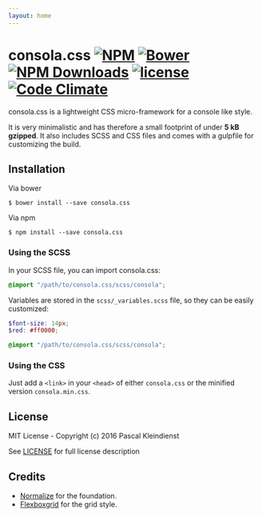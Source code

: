 ```yaml
---
layout: home
---
```

# consola.css [![NPM][icon-npm]][link-npm] [![Bower][icon-bower]][link-bower] [![NPM Downloads][icon-npm-dt]][link-npm] [![license][icon-license]][link-license] [![Code Climate][icon-codeclimate]][link-codeclimate]
consola.css is a lightweight CSS micro-framework for a console like style.

It is very minimalistic and has therefore a small footprint of under **5 kB gzipped**.
It also includes SCSS and CSS files and comes with a gulpfile for customizing the build.

## Installation

Via bower
 ```
 $ bower install --save consola.css
 ```

Via npm
 ```
 $ npm install --save consola.css
 ```

### Using the SCSS

In your SCSS file, you can import consola.css:

```scss
@import "/path/to/consola.css/scss/consola";
```

Variables are stored in the `scss/_variables.scss` file, so they can be easily customized:
```scss
$font-size: 14px;
$red: #ff0000;

@import "/path/to/consola.css/scss/consola";
```

### Using the CSS
Just add a `<link>` in your `<head>` of either `consola.css` or 
the minified version `consola.min.css`.

## License
MIT License - Copyright (c) 2016 Pascal Kleindienst

See [LICENSE](LICENSE) for full license description

## Credits
* [Normalize](http://necolas.github.io/normalize.css) for the foundation.
* [Flexboxgrid](https://github.com/kristoferjoseph/flexboxgrid) for the grid style.


[icon-codeclimate]: https://img.shields.io/codeclimate/github/PascalKleindienst/consola.css.svg?style=flat-square
[link-codeclimate]: https://codeclimate.com/github/PascalKleindienst/consola.css
[icon-license]: https://img.shields.io/github/license/PascalKleindienst/consola.css.svg?style=flat-square
[link-license]: https://raw.githubusercontent.com/PascalKleindienst/consola.css/master/LICENSE
[icon-npm]: https://img.shields.io/npm/v/consola.css.svg?style=flat-square
[link-npm]: https://www.npmjs.com/package/consola.css
[icon-npm-dt]: https://img.shields.io/npm/dt/consola.css.svg?style=flat-square
[icon-bower]: https://img.shields.io/bower/v/consola.css.svg?style=flat-square
[link-bower]: https://github.com/PascalKleindienst/consola.css